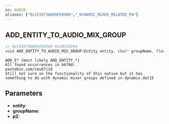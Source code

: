 ```yaml
---
ns: AUDIO
aliases: ["0x153973AB99FE8980","_DYNAMIC_MIXER_RELATED_FN"]
---
```

## ADD_ENTITY_TO_AUDIO_MIX_GROUP

```c
// 0x153973AB99FE8980 0x2BC93264
void ADD_ENTITY_TO_AUDIO_MIX_GROUP(Entity entity, char* groupName, float p2);
```

```
ADD_E* (most likely ADD_ENTITY_*)  
All found occurrences in b678d:  
pastebin.com/ceu67jz8  
Still not sure on the functionality of this native but it has something to do with dynamic mixer groups defined in dynamix.dat15  
```

## Parameters
* **entity**:
* **groupName**:
* **p2**:

